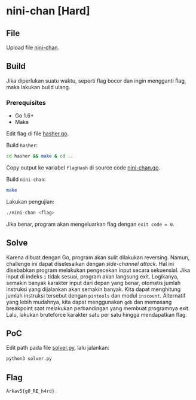 # nini-chan [Hard]

## File

Upload file [nini-chan](nini-chan).

## Build

Jika diperlukan suatu waktu, seperti flag bocor dan ingin mengganti flag, maka lakukan build ulang.

### Prerequisites
- Go 1.6+
- Make

Edit flag di file [hasher.go](hasher/hasher.go).

Build `hasher`:
```sh
cd hasher && make & cd ..
```
Copy output ke variabel `flagHash` di source code [nini-chan.go](nini-chan.go).

Build `nini-chan`:
```sh
make
```

Lakukan pengujian:
```sh
./nini-chan <flag>
```

Jika benar, program akan mengeluarkan flag dengan `exit code = 0`.

## Solve

Karena dibuat dengan Go, program akan sulit dilakukan reversing.
Namun, challenge ini dapat diselesaikan dengan *side-channel attack*.
Hal ini disebabkan program melakukan pengecekan input secara sekuensial.
Jika input di indeks `i` tidak sesuai, program akan langsung exit.
Logikanya, semakin banyak karakter input dari depan yang benar, otomatis jumlah instruksi yang dijalankan akan semakin banyak.
Kita dapat menghitung jumlah instruksi tersebut dengan `pintools` dan modul `inscount`.
Alternatif yang lebih mudahnya, kita dapat menggunakan `gdb` dan memasang breakpoint saat melakukan perbandingan yang membuat programnya exit.
Lalu, lakukan bruteforce karakter satu per satu hingga mendapatkan flag.

## PoC

Edit path pada file [solver.py](solver.py), lalu jalankan:
```sh
python3 solver.py
```

## Flag
`Arkav5{g0_RE_h4rd}`